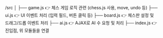 /src
│
├── game.js 👉 체스 게임 로직 관련 (chess.js 사용, move, undo 등)
├── ui.js 👉 UI 이벤트 처리 (입력 필드, 버튼 클릭 등)
├── board.js 👉 체스판 설정 및 드래그/드롭 이벤트 처리
├── ai.js 👉 AJAX로 AI 수 요청 및 처리
├── index.js 👉 진입점, 위 모듈들을 연결
